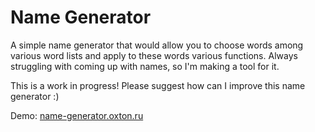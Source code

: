 # Name Generator

A simple name generator that would allow you to choose words among various word lists and apply to these words 
various functions. Always struggling with coming up with names, so I'm making a tool for it.

This is a work in progress! Please suggest how can I improve this name generator :)

Demo: [name-generator.oxton.ru](name-generator.oxton.ru)